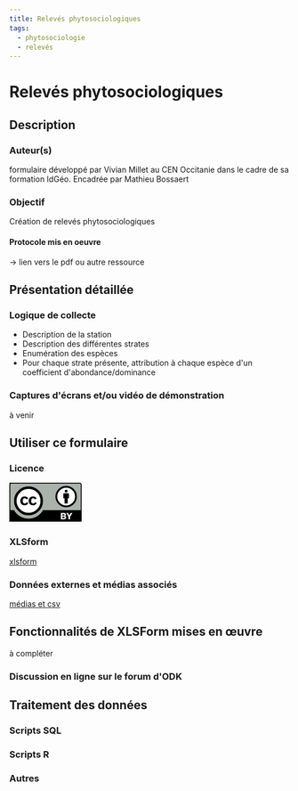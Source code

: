 ```yaml
---
title: Relevés phytosociologiques
tags:
  - phytosociologie
  - relevés
---
```

# Relevés phytosociologiques
## Description
### Auteur(s)
formulaire développé par Vivian Millet au CEN Occitanie dans le cadre de sa formation IdGéo. Encadrée par Mathieu Bossaert
### Objectif
Création de relevés phytosociologiques
#### Protocole mis en oeuvre
-> lien vers le pdf ou autre ressource
## Présentation détaillée
### Logique de collecte
* Description de la station
* Description des différentes strates
* Enumération des espèces
* Pour chaque strate présente, attribution à chaque espèce d'un coefficient d'abondance/dominance
### Captures d'écrans et/ou vidéo de démonstration
à venir
## Utiliser ce formulaire
### Licence
[![CC-BY](../fichiers/by.png)](https://creativecommons.org/licenses/by/2.0/fr/)
### XLSform
[xlsform](../fichiers/releves_phytosociologiques/phytosocio.xlsx)

### Données externes et médias associés
[médias et csv](../fichiers/releves_phytosociologiques/medias.zip)

## Fonctionnalités de XLSForm mises en œuvre
à compléter
### Discussion en ligne sur le forum d'ODK

## Traitement des données
### Scripts SQL
### Scripts R
### Autres